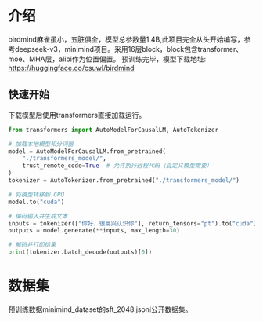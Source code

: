 # 介绍
birdmind麻雀虽小，五脏俱全，模型总参数量1.4B,此项目完全从头开始编写，参考deepseek-v3，minimind项目。采用16层block，block包含transformer、moe、MHA层，alibi作为位置偏置。
预训练完毕，模型下载地址: https://huggingface.co/csuwl/birdmind


## 快速开始
下载模型后使用transformers直接加载运行。
```python
from transformers import AutoModelForCausalLM, AutoTokenizer

# 加载本地模型和分词器
model = AutoModelForCausalLM.from_pretrained(
    "./transformers_model/",
    trust_remote_code=True  # 允许执行远程代码（自定义模型需要）
)
tokenizer = AutoTokenizer.from_pretrained("./transformers_model/")

# 将模型转移到 GPU
model.to("cuda")

# 编码输入并生成文本
inputs = tokenizer(["你好，很高兴认识你"], return_tensors="pt").to("cuda")
outputs = model.generate(**inputs, max_length=30)

# 解码并打印结果
print(tokenizer.batch_decode(outputs)[0])
```

# 数据集 
预训练数据minimind_dataset的sft_2048.jsonl公开数据集。